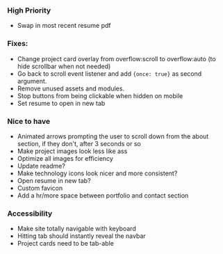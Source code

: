 ### High Priority
* Swap in most recent resume pdf

### Fixes:
* Change project card overlay from overflow:scroll to overflow:auto (to hide scrollbar when not needed)
* Go back to scroll event listener and add `{once: true}` as second argument.
* Remove unused assets and modules.
* Stop buttons from being clickable when hidden on mobile
* Set resume to open in new tab

### Nice to have
* Animated arrows prompting the user to scroll down from the about section, if they don't, after 3 seconds or so
* Make project images look less like ass
* Optimize all images for efficiency 
* Update readme?
* Make technology icons look nicer and more consistent?
* Open resume in new tab?
* Custom favicon
* Add a hr/more space between portfolio and contact section

### Accessibility 
* Make site totally navigable with keyboard
* Hitting tab should instantly reveal the navbar
* Project cards need to be tab-able 